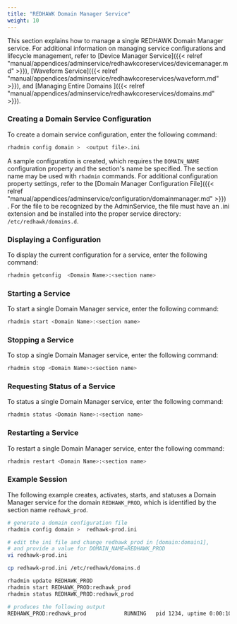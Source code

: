 ```yaml
---
title: "REDHAWK Domain Manager Service"
weight: 10
---
```


This section explains how to manage a single REDHAWK Domain Manager service.  For additional information on managing service configurations and lifecycle management, refer to [Device Manager Service]({{< relref "manual/appendices/adminservice/redhawkcoreservices/devicemanager.md" >}}), [Waveform Service]({{< relref "manual/appendices/adminservice/redhawkcoreservices/waveform.md" >}}), and [Managing Entire Domains ]({{< relref "manual/appendices/adminservice/redhawkcoreservices/domains.md" >}}).


### Creating a Domain Service Configuration

To create a domain service configuration, enter the following command:

```sh
rhadmin config domain >  <output file>.ini
```
 A sample configuration is created, which requires the `DOMAIN_NAME` configuration property and the section's name be specified. The section name may be used with `rhadmin` commands. For additional configuration property settings, refer to the [Domain Manager Configuration File]({{< relref "manual/appendices/adminservice/configuration/domainmanager.md" >}}) . For the  file to be recognized by the AdminService, the file must have an .ini extension and be installed into the proper service directory: `/etc/redhawk/domains.d`.  

### Displaying a Configuration

To display the current configuration for a service, enter the following command:

```sh
rhadmin getconfig  <Domain Name>:<section name>
```

### Starting a Service

To start a single Domain Manager service, enter the following command:

```sh
rhadmin start <Domain Name>:<section name>
```

### Stopping a Service

To stop a single Domain Manager service, enter the following command:

```sh
rhadmin stop <Domain Name>:<section name>
```

### Requesting Status of a Service

To status a single Domain Manager service, enter the following command:

```sh
rhadmin status <Domain Name>:<section name>
```

### Restarting a Service

To restart a single Domain Manager service, enter the following command:

```sh
rhadmin restart <Domain Name>:<section name>
```

### Example Session

The following example creates, activates, starts, and statuses a Domain Manager service for the domain `REDHAWK_PROD`, which is identified by the section name `redhawk_prod`.

```sh
# generate a domain configuration file
rhadmin config domain >  redhawk-prod.ini

# edit the ini file and change redhawk_prod in [domain:domain1],
# and provide a value for DOMAIN_NAME=REDHAWK_PROD
vi redhawk-prod.ini

cp redhawk-prod.ini /etc/redhawk/domains.d

rhadmin update REDHAWK_PROD
rhadmin start REDHAWK_PROD:redhawk_prod
rhadmin status REDHAWK_PROD:redhawk_prod

# produces the following output
REDHAWK_PROD:redhawk_prod            RUNNING   pid 1234, uptime 0:00:10
```
